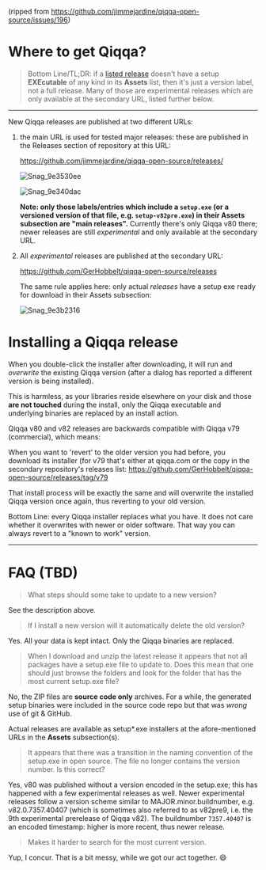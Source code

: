 (ripped from https://github.com/jimmejardine/qiqqa-open-source/issues/196)

# Where to get Qiqqa?

> Bottom Line/TL;DR: if a [listed release](https://github.com/jimmejardine/qiqqa-open-source/releases/) doesn't have a setup **EXEcutable** of any kind in its **Assets** list, then it's just a version label, not a full release. Many of those are experimental releases which  are only available at the secondary URL, listed further below. 

---

New Qiqqa releases are published at two different URLs:

1. the main URL is used for tested major releases: these are published in the Releases section of repository at this URL:

   https://github.com/jimmejardine/qiqqa-open-source/releases/

   ![Snag_9e3530ee](https://user-images.githubusercontent.com/402462/77826912-cd8ad800-7112-11ea-922b-cbfaed109885.png)

   ![Snag_9e340dac](https://user-images.githubusercontent.com/402462/77826888-a3d1b100-7112-11ea-80ac-125fd5b6f003.png)

   **Note: only those labels/entries which include a `setup.exe` (or a versioned version of that file, e.g. `setup-v82pre.exe`) in their Assets subsection are "main releases".** Currently there's only Qiqqa v80 there; newer releases are still *experimental* and only available at the secondary URL.

2. All *experimental* releases are published at the secondary URL:

   https://github.com/GerHobbelt/qiqqa-open-source/releases

   The same rule applies here: only actual *releases* have a setup exe ready for download in their Assets subsection:

   ![Snag_9e3b2316](https://user-images.githubusercontent.com/402462/77827037-b5678880-7113-11ea-82b3-d37550161bc4.png)


# Installing a Qiqqa release

   When you  double-click the installer after downloading, it will run and *overwrite* the existing Qiqqa version (after a dialog has reported a different version is being installed).

   This is harmless, as your libraries reside elsewhere on your disk and those **are not touched** during the install, only the Qiqqa executable and underlying binaries are replaced by an install action.

   Qiqqa v80 and v82 releases are backwards compatible with Qiqqa v79 (commercial), which means:

   When you want to 'revert' to the older version you had before, you download its installer (for v79 that's either at qiqqa.com or the copy in the secondary repository's releases list: https://github.com/GerHobbelt/qiqqa-open-source/releases/tag/v79

   That install process will be exactly the same and will overwrite the installed Qiqqa version once again, thus reverting to your old version. 

   Bottom Line: every Qiqqa installer replaces what you have. It does not care whether it overwrites with newer or older software. That way you can always revert to a "known to work" version.

---

# FAQ (TBD)

> What steps should some take to update to a new version? 

See the description above.

> If I install a new version will it automatically delete the old version? 

Yes. All your data is kept intact. Only the Qiqqa binaries are replaced.

> When I download and unzip the latest release it appears that not all packages have a setup.exe file to update to. Does this mean that one should just browse the folders and look for the folder that has the most current setup.exe file? 

No, the ZIP files are **source code only** archives. For a while, the generated setup binaries were included in the source code repo but that was *wrong* use of git & GitHub.

Actual releases are available as setup*.exe installers at the afore-mentioned URLs in the **Assets** subsection(s).

> It appears that there was a transition in the naming convention of the setup.exe in open source. The file no longer contains the version number. Is this correct? 

Yes, v80 was published without a version encoded in the setup.exe; this has happened with a few experimental releases as well. Newer experimental releases follow a version scheme similar to MAJOR.minor.buildnumber, e.g. v82.0.7357.40407 (which is sometimes also referred to as v82pre9,  i.e. the 9th experimental prerelease of Qiqqa v82). The buildnumber `7357.40407` is an encoded timestamp: higher is more recent, thus newer release.

> Makes it harder to search for the most current version. 

Yup, I concur. That is a bit messy, while we got our act together. 😄 
